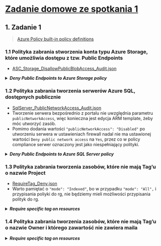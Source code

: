 # [Zadanie domowe ze spotkania 1](https://szkolachmury.pl/az-304-microsoft-azure-architect-design/design-landing-zone-basics/zadanie-domowe/)


## 1. Zadanie 1

> [Azure Policy built-in policy definitions](https://docs.microsoft.com/en-us/azure/governance/policy/samples/built-in-policies)


### 1.1 Polityka zabrania stworzenia konta typu Azure Storage, które umożliwia dostępu z tzw. Public Endpoints

* [ASC_Storage_DisallowPublicBlobAccess_Audit.json](https://github.com/Azure/azure-policy/blob/master/built-in-policies/policyDefinitions/Storage/ASC_Storage_DisallowPublicBlobAccess_Audit.json)

<details>
  <summary><b><i>Deny Public Endpoints to Azure Storage policy</i></b></summary>

```json
{
  "policyRule": {
    "if": {
        "allOf": [{
                "field": "type",
                "equals": "Microsoft.Storage/storageAccounts"
            },
            {
                "field": "Microsoft.Storage/storageAccounts/allowBlobPublicAccess",
                "notEquals": "false"
            }
        ]
    },
    "then": {
        "effect": "deny"
    }
  }
}
```
</details>

### 1.2 Polityka zabrania tworzenia serwerów Azure SQL, dostępnych publicznie

* [SqlServer_PublicNetworkAccess_Audit.json](https://github.com/Azure/azure-policy/blob/master/built-in-policies/policyDefinitions/SQL/SqlServer_PublicNetworkAccess_Audit.json)
* Tworzenie serwera bezpośrednio z portalu nie uwzględnia parametru `publicNetworkAccess`, więc konieczna jest edycja ARM template, żeby móc utworzyć zasób.
* Pomimo dodania wartości `"publicNetworkAccess": "Disabled"` po utworzeniu serwera w ustawieniach firewall nadal nie ma ustawionej wartości `Deny public network access` na `Yes`, przez co w policy compliance serwer oznaczony jest jako niespełniający polityki.

<details>
  <summary><b><i>Deny Public Endpoints to Azure SQL Server policy</i></b></summary>

```json
{
  "policyRule": {
    "if": {
        "allOf": [{
                "field": "type",
                "equals": "Microsoft.Sql/servers"
            },
            {
                "field": "Microsoft.Sql/servers/publicNetworkAccess",
                "notEquals": "Disabled"
            }
        ]
    },
    "then": {
        "effect": "deny"
    }
  }
}
```
</details>

### 1.3 Polityka zabrania tworzenia zasobów, które nie mają Tag’u o nazwie Project
* [RequireTag_Deny.json](https://github.com/Azure/azure-policy/blob/master/built-in-policies/policyDefinitions/Tags/RequireTag_Deny.json)
* Warto pamiętać o `"mode": "Indexed"`, bo w przypadku `"mode": "All",` i przypisania poliyki do rg, nie będziemy mieli możliwości przypisania polityk do rg.

<details>
  <summary><b><i>Require specific tag on resources</i></b></summary>

```json
{
  "mode": "Indexed",
  "parameters": {
      "tagName": {
        "type": "String",
        "metadata": {
            "displayName": "Tag Name",
            "description": "Name of the tag"
        }
      }
  },
  "policyRule": {
    "if": {
        "field": "[concat('tags[', parameters('tagName'), ']')]",
        "notLike": "*"
    },
    "then": {
        "effect": "deny"
    }
  }
}
```
</details>

### 1.4 Polityka zabrania tworzenia zasobów, które nie mają Tag’u o nazwie Owner i którego zawartość nie zawiera maila

<details>
  <summary><b><i>Require specific tag on resources</i></b></summary>

```json
{
  "mode": "Indexed",
  "parameters": {
      "emailDomain": {
        "type": "String",
        "metadata": {
            "displayName": "Email domain",
            "description": "Name of email domain"
        }
      }
  },
  "policyRule": {
    "if": {
        "field": "[tags['Owner']]",
        "notLike": "[concat('*@', parameters('emailDomain'))]"
    },
    "then": {
        "effect": "deny"
    }
  }
}
```
</details>